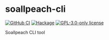 # soallpeach-cli

[![GitHub CI](https://github.com/thebrodmann/soallpeach-cli/workflows/CI/badge.svg)](https://github.com/thebrodmann/soallpeach-cli/actions)
[![Hackage](https://img.shields.io/hackage/v/soallpeach-cli.svg?logo=haskell)](https://hackage.haskell.org/package/soallpeach-cli)
[![GPL-3.0-only license](https://img.shields.io/badge/license-GPL--3.0--only-blue.svg)](LICENSE)

Soallpeach CLI tool
